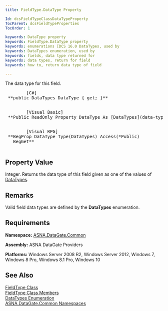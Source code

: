 ```yaml
---
title: FieldType.DataType Property

Id: dcsFieldTypeClassDataTypeProperty
TocParent: dcsFieldTypeProperties
TocOrder: 1

keywords: DataType property
keywords: FieldType.DataType property
keywords: enumerations [DCS 16.0 DataTypes, used by
keywords: DataTypes enumeration, used by
keywords: fields, data type returned for
keywords: data types, return for field
keywords: how to, return data type of field

---
```


The data type for this field. 
<pre class="prettyprint">        <span class="lang">[C#]</span>
 **public DataTypes DataType { get; }** 
      </pre>
<pre class="prettyprint">        <span class="lang">[Visual Basic] </span>
 **Public ReadOnly Property DataType As [DataTypes](data-types-enumeration.html)** 
      </pre>
<pre class="prettyprint">
        <span class="lang">[Visual RPG]</span>
 **BegProp DataType Type(DataTypes) Access(*Public)<br />   BegGet** 
      </pre>

## Property Value

Integer. Returns the data type of this field given as one of the values of [DataTypes](data-types-enumeration.html). 
## Remarks

Valid field data types are defined by the <span> **DataTypes** </span> enumeration.
## Requirements

**Namespace:** [ASNA.DataGate.Common](datagate-common-namespace.html)

**Assembly:** ASNA DataGate Providers

**Platforms:** Windows Server 2008 R2, Windows Server 2012, Windows 7, Windows 8 Pro, Windows 8.1 Pro, Windows 10
## See Also


[FieldType Class](field-type-class.html)
      <br />
[FieldType Class Members](field-type-members.html)
      <br />
[DataTypes Enumeration](data-types-enumeration.html)
      <br />
[ASNA.DataGate.Common Namespaces](datagate-common-namespace.html)

